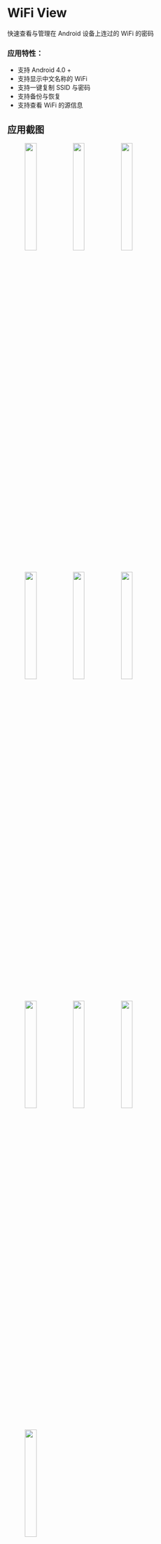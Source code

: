 # WiFi View
 
快速查看与管理在 Android 设备上连过的 WiFi 的密码
 
### 应用特性：
- 支持 Android 4.0 +
- 支持显示中文名称的 WiFi
- 支持一键复制 SSID 与密码
- 支持备份与恢复
- 支持查看 WiFi 的源信息


## 应用截图
<figure class="pic">
    <a href="https://github.com/PCGJG/WiFi-View/blob/master/Screenshots/1.jpg"><img src="https://github.com/PCGJG/WiFi-View/blob/master/Screenshots/1.jpg" height="25%" width="25%" /></a>
    <a href="https://github.com/PCGJG/WiFi-View/blob/master/Screenshots/2.jpg"><img src="https://github.com/PCGJG/WiFi-View/blob/master/Screenshots/2.jpg" height="25%" width="25%" /></a>
    <a href="https://github.com/PCGJG/WiFi-View/blob/master/Screenshots/3.jpg"><img src="https://github.com/PCGJG/WiFi-View/blob/master/Screenshots/3.jpg" height="25%" width="25%" /></a>
    <a href="https://github.com/PCGJG/WiFi-View/blob/master/Screenshots/4.jpg"><img src="https://github.com/PCGJG/WiFi-View/blob/master/Screenshots/4.jpg" height="25%" width="25%" /></a>
    <a href="https://github.com/PCGJG/WiFi-View/blob/master/Screenshots/5.jpg"><img src="https://github.com/PCGJG/WiFi-View/blob/master/Screenshots/5.jpg" height="25%" width="25%" /></a>
    <a href="https://github.com/PCGJG/WiFi-View/blob/master/Screenshots/6.jpg"><img src="https://github.com/PCGJG/WiFi-View/blob/master/Screenshots/6.jpg" height="25%" width="25%" /></a>
    <a href="https://github.com/PCGJG/WiFi-View/blob/master/Screenshots/7.jpg"><img src="https://github.com/PCGJG/WiFi-View/blob/master/Screenshots/7.jpg" height="25%" width="25%" /></a>
    <a href="https://github.com/PCGJG/WiFi-View/blob/master/Screenshots/8.jpg"><img src="https://github.com/PCGJG/WiFi-View/blob/master/Screenshots/8.jpg" height="25%" width="25%" /></a>
    <a href="https://github.com/PCGJG/WiFi-View/blob/master/Screenshots/9.jpg"><img src="https://github.com/PCGJG/WiFi-View/blob/master/Screenshots/9.jpg" height="25%" width="25%" /></a>
    <a href="https://github.com/PCGJG/WiFi-View/blob/master/Screenshots/10.jpg"><img src="https://github.com/PCGJG/WiFi-View/blob/master/Screenshots/10.jpg" height="25%" width="25%" /></a>
</figure>

## 下载
- [GitHub](https://github.com/PCGJG/WiFi-View/blob/master/WiFi%20View.apk?raw=true)
- [酷安](https://www.coolapk.com/apk/com.zzz.wifiview)


## 隐私权限说明
### ACCESS_SUPERUSER:
使用 ROOT 权限读写 WiFi 密码配置文件。  
 
### ACCESS_WIFI_STATE:
扫描 WLAN ，用于置顶当前连接的 WiFi 。  
 
### ACCESS_FINE_LOCATION:
此项权限是 Android 官方要求的[[1]]。在 Android 8.0 以后，需要授予此权限才能使用 ACCESS_WIFI_STATE 权限。  
 
>软件扫描 WLAN 需要满足以下所有条件：  
> ① 授予软件精确位置权限  
> ② 设备已启用位置服务  
 
[[1]] https://developer.android.google.cn/guide/topics/connectivity/wifi-scan#wifi-scan-restrictions

[1]: <https://developer.android.google.cn/guide/topics/connectivity/wifi-scan#wifi-scan-restrictions>
 
 
## 注意

1. 手动删除的 WiFi 无法获取；

2. 部分系统可能会加密，导致软件不能正常工作；

3. 软件需要读取 /data 下的系统文件，必须授予 ROOT 权限。
  > Android 8.0 以下读取 /data/misc/wifi/wpa_supplicant.conf  
  > Android 8.0 及其以上读取 /data/misc/wifi/WifiConfigStore.xml

## License
```
Copyright (c) 2020 果酱稽

Permission is hereby granted, free of charge, to any person obtaining a copy
of this software and associated documentation files (the "Software"), to deal
in the Software without restriction, including without limitation the rights
to use, copy, modify, merge, publish, distribute, sublicense, and/or sell
copies of the Software, and to permit persons to whom the Software is
furnished to do so, subject to the following conditions:

The above copyright notice and this permission notice shall be included in all
copies or substantial portions of the Software.

THE SOFTWARE IS PROVIDED "AS IS", WITHOUT WARRANTY OF ANY KIND, EXPRESS OR
IMPLIED, INCLUDING BUT NOT LIMITED TO THE WARRANTIES OF MERCHANTABILITY,
FITNESS FOR A PARTICULAR PURPOSE AND NONINFRINGEMENT. IN NO EVENT SHALL THE
AUTHORS OR COPYRIGHT HOLDERS BE LIABLE FOR ANY CLAIM, DAMAGES OR OTHER
LIABILITY, WHETHER IN AN ACTION OF CONTRACT, TORT OR OTHERWISE, ARISING FROM,
OUT OF OR IN CONNECTION WITH THE SOFTWARE OR THE USE OR OTHER DEALINGS IN THE
SOFTWARE.
```

*Copyright &#169; 2016-2020 果酱稽. All rights reserved.*
